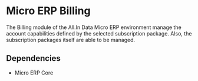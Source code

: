 # Micro ERP Billing

The Billing module of the All.In Data Micro ERP environment manage the account capabilities 
defined by the selected subscription package. Also, the subscription packages itself are able to 
be managed.

## Dependencies

- Micro ERP Core
